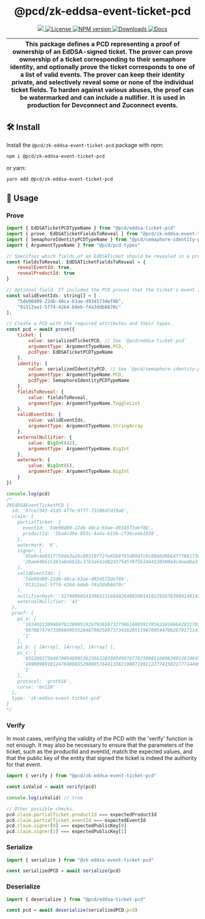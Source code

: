 <p align="center">
    <h1 align="center">
        @pcd/zk-eddsa-event-ticket-pcd
    </h1>
</p>

<p align="center">
    <a href="https://github.com/proofcarryingdata">
        <img src="https://img.shields.io/badge/project-PCD-blue.svg?style=flat-square">
    </a>
    <a href="https://github.com/proofcarryingdata/zupass/blob/main/packages/zk-eddsa-event-ticket-pcd/LICENSE">
        <img alt="License" src="https://img.shields.io/badge/license-GPL--3.0-green.svg?style=flat-square">
    </a>
    <a href="https://www.npmjs.com/package/@pcd/zk-eddsa-event-ticket-pcd">
        <img alt="NPM version" src="https://img.shields.io/npm/v/@pcd/zk-eddsa-event-ticket-pcd?style=flat-square" />
    </a>
    <a href="https://npmjs.org/package/@pcd/zk-eddsa-event-ticket-pcd">
        <img alt="Downloads" src="https://img.shields.io/npm/dm/@pcd/zk-eddsa-event-ticket-pcd.svg?style=flat-square" />
    </a>
    <a href="https://docs.pcd.team/modules/_pcd_zk_eddsa_event_ticket_pcd.html">
        <img alt="Docs" src="https://img.shields.io/badge/docs-typedoc-purple.svg?style=flat-square">
    </a>
</p>

| This package defines a PCD representing a proof of ownership of an EdDSA-signed ticket. The prover can prove ownership of a ticket corresponding to their semaphore identity, and optionally prove the ticket corresponds to one of a list of valid events. The prover can keep their identity private, and selectively reveal some or none of the individual ticket fields. To harden against various abuses, the proof can be watermarked and can include a nullifier. It is used in production for Devconnect and Zuconnect events. |
| ----------------------------------------------------------------------------------------------------------------------------------------------------------------------------------------------------------------------------------------------------------------------------------------------------------------------------------------------------------------------------------------------------------------------------------------------------------------------------------------------------------------------------------------- |

## 🛠 Install

Install the `@pcd/zk-eddsa-event-ticket-pcd` package with npm:

```bash
npm i @pcd/zk-eddsa-event-ticket-pcd
```

or yarn:

```bash
yarn add @pcd/zk-eddsa-event-ticket-pcd
```

## 📜 Usage

### Prove

```javascript
import { EdDSATicketPCDTypeName } from "@pcd/eddsa-ticket-pcd"
import { prove, EdDSATicketFieldsToReveal } from "@pcd/zk-eddsa-event-ticket-pcd"
import { SemaphoreIdentityPCDTypeName } from "@pcd/semaphore-identity-pcd"
import { ArgumentTypeName } from "@pcd/pcd-types"

// Specifies which fields of an EdDSATicket should be revealed in a proof.
const fieldsToReveal: EdDSATicketFieldsToReveal = {
    revealEventId: true,
    revealProductId: true
}

// Optional field. If included the PCD proves that the ticket's event ID is in this list.
const validEventIds: string[] = [
    "5de90d09-22db-40ca-b3ae-d934573def8b",
    "91312aa1-5f74-4264-bdeb-f4a3ddb8670c"
];

// Create a PCD with the required attributes and their types.
const pcd = await prove({
    ticket: {
        value: serializedTicketPCD, // See `@pcd/eddsa-ticket-pcd`
        argumentType: ArgumentTypeName.PCD,
        pcdType: EdDSATicketPCDTypeName
    },
    identity: {
        value: serializedIdentityPCD, // See `@pcd/semaphore-identity-pcd`
        argumentType: ArgumentTypeName.PCD,
        pcdType: SemaphoreIdentityPCDTypeName
    },
    fieldsToReveal: {
        value: fieldsToReveal,
        argumentType: ArgumentTypeName.ToggleList
    },
    validEventIds: {
        value: validEventIds,
        argumentType: ArgumentTypeName.StringArray
    },
    externalNullifier: {
        value: BigInt(42),
        argumentType: ArgumentTypeName.BigInt
    },
    watermark: {
        value: BigInt(6),
        argumentType: ArgumentTypeName.BigInt
    }
})

console.log(pcd)
/*
ZKEdDSAEventTicketPCD {
  id: '97ce7343-41d3-4f7e-9ff7-73106dfd19a6',
  claim: {
    partialTicket: {
      eventId: '5de90d09-22db-40ca-b3ae-d934573def8b',
      productId: '5ba4cd9e-893c-4a4a-b15b-cf36ceda1938',
    },
    watermark: '6',
    signer: [
      '05e0c4e8517758da3a26c80310ff2fe65b9f85d89dfc9c80e6d0b6477f88173e',
      '29ae64b615383a0ebb1bc37b3a642d82d37545f0f5b1444330300e4c4eedba3f'
    ],
    validEventIds: [
      '5de90d09-22db-40ca-b3ae-d934573def8b',
      '91312aa1-5f74-4264-bdeb-f4a3ddb8670c'
    ],
    nullifierHash: '3274096054339022316849264005001410229267039041491435524911654863522670547901',
    externalNullifier: '42'
  },
  proof: {
    pi_a: [
      '18249213894697822800519267926597327586160659278562101066428317833706599223012',
      '9070874747338604993528487902589737341620511987605447082679171141953075961628',
      '1'
    ],
    pi_b: [ [Array], [Array], [Array] ],
    pi_c: [
      '6552803750407089469953623862283305498767762509851680634912810645071924431839',
      '4990898918124769898552980957644133821908719911227741582177714406263185817178',
      '1'
    ],
    protocol: 'groth16',
    curve: 'bn128'
  },
  type: 'zk-eddsa-event-ticket-pcd'
}
*/
```

### Verify

In most cases, verifying the validity of the PCD with the 'verify' function is not enough. It may also be necessary to ensure that the parameters of the ticket, such as the productId and eventId, match the expected values, and that the public key of the entity that signed the ticket is indeed the authority for that event.

```javascript
import { verify } from "@pcd/zk-eddsa-event-ticket-pcd"

const isValid = await verify(pcd)

console.log(isValid) // true

// Other possible checks.
pcd.claim.partialTicket.productId === expectedProductId
pcd.claim.partialTicket.eventId === expectedEventId
pcd.claim.signer[0] === expectedPublicKey[0]
pcd.claim.signer[1] === expectedPublicKey[1]
```

### Serialize

```javascript
import { serialize } from "@zk-eddsa-event-ticket-pcd"

const serializedPCD = await serialize(pcd)
```

### Deserialize

```javascript
import { deserialize } from "@pcd/eddsa-ticket-pcd"

const pcd = await deserialize(serializedPCD.pcd)
```
